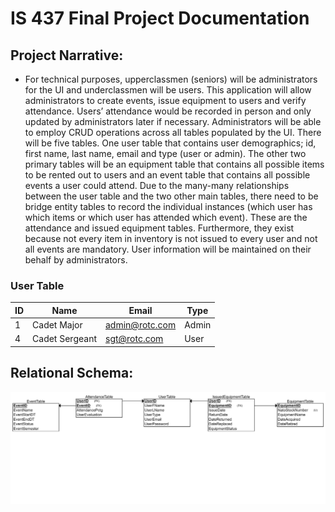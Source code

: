 # IS 437 Final Project Documentation
 
## Project Narrative:
* For technical purposes, upperclassmen (seniors) will be administrators for the UI and underclassmen will be users. 
This application will allow administrators to create events, issue equipment to users and verify attendance. 
Users’ attendance would be recorded in person and only updated by administrators later if necessary. 
Administrators will be able to employ CRUD operations across all tables populated by the UI. 
There will be five tables. One user table that contains user demographics; id, first name, last name, email and type (user or admin). 
The other two primary tables will be an equipment table that contains all possible items to be rented out to users and an event table that contains all possible events a user could attend. 
Due to the many-many relationships between the user table and the two other main tables, there need to be bridge entity tables to record the individual instances (which user has which items or which user has attended which event). 
These are the attendance and issued equipment tables. 
Furthermore, they exist because not every item in inventory is not issued to every user and not all events are mandatory. 
User information will be maintained on their behalf by administrators.

### User Table 

ID	| Name	| Email |	Type
------------ | ------------- | -------------- | --------------
1	| Cadet Major | admin@rotc.com	| Admin
4 |	Cadet Sergeant |	sgt@rotc.com |	User


## Relational Schema:

![A Relational Schema should appear here](/OverviewAndSchema/IS437_FP_Schema.png)
